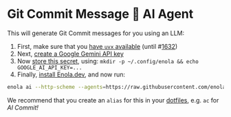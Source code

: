 # Git Commit Message 🔮 AI Agent

This will generate Git Commit messages for you using an LLM:

1. First, make sure that you [have `uvx` available](https://docs.astral.sh/uv/getting-started/installation/#standalone-installer) (until #[1632](https://github.com/enola-dev/enola/issues/1632))
1. Next, [create a Google Gemini API key](https://aistudio.google.com/apikey)
1. Now [store this secret](https://docs.enola.dev/use/secret/), using: `mkdir -p ~/.config/enola && echo GOOGLE_AI_API_KEY=...`
1. Finally, [install Enola.dev](https://docs.enola.dev/use/), and now run:

```sh
enola ai --http-scheme --agents=https://raw.githubusercontent.com/enola-dev/git-commit-message-agent/refs/heads/main/git-commit-message.agent.yaml --in="Make it so!"
```

We recommend that you create an `alias` for this in your [dotfiles](https://github.com/vorburger/vorburger-dotfiles-bin-etc/blob/main/dotfiles/alias), e.g. `ac` for _AI Commit!_

<!-- DO NOT MODIFY here; @see tools/agents/update-docs.bash -->
